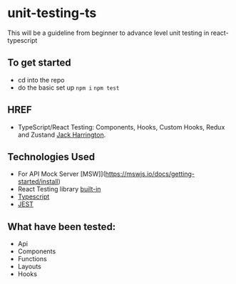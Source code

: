 # unit-testing-ts

This will be a guideline from beginner to advance level unit testing in react-typescript

## To get started

- cd into the repo
- do the basic set up
  `npm i`
  `npm test`

## HREF

- TypeScript/React Testing: Components, Hooks, Custom Hooks, Redux and Zustand
  [Jack Harrington](https://www.youtube.com/watch?v=bvdHVxqjv80&t=708s).

## Technologies Used

- For API Mock Server [MSW]](https://mswjs.io/docs/getting-started/install)
- React Testing library [built-in](https://facebook.github.io/create-react-app/docs/running-tests)
- [Typescript](https://www.typescriptlang.org/docs/handbook/react.html)
- [JEST](https://jestjs.io/docs/getting-started)

## What have been tested:

- Api
- Components
- Functions
- Layouts
- Hooks
